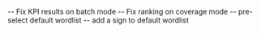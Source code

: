 -- Fix KPI results on batch mode
-- Fix ranking on coverage mode
-- pre-select default wordlist
-- add a sign to default wordlist
